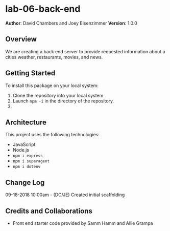 # lab-06-back-end

**Author**: David Chambers and Joey Eisenzimmer
**Version**: 1.0.0

## Overview
We are creating a back end server to provide requested information about a cities weather, restaurants, movies, and news.

## Getting Started
To install this package on your local system:
1. Clone the repository into your local system
2. Launch ```npm -i``` in the directory of the repository.
3. 

## Architecture
This project uses the following technologies:
* JavaScript
* Node.js
* ```npm i express```
* ```npm i superagent```
* ```npm i dotenv```

## Change Log

09-18-2018 10:00am - (DC/JE) Created initial scaffolding

## Credits and Collaborations
* Front end starter code provided by Samm Hamm and Allie Grampa
